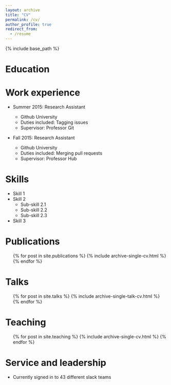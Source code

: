 ```yaml
---
layout: archive
title: "CV"
permalink: /cv/
author_profile: true
redirect_from:
  - /resume
---
```


{% include base_path %}

Education
======
<!-- - <img src="/images/GT_logo.png" alt="Georgia Tech" width="200px">  
  * M.S. in Computer Science, Georgia Institute of Technology, 2022-Present
 - <img src="/images/usc_logo.png" alt="USC" width="200px">  
  * Ph.D in Engineering-Biology, University of Southern California, 2016-2020
- <img src="/images/sharif_logo.png" alt="SUT" height="120" width="120">  
  * M.S. in Enineering, Sharif University of Technology, 2012-2015  -->

Work experience
======
* Summer 2015: Research Assistant
  * Github University
  * Duties included: Tagging issues
  * Supervisor: Professor Git

* Fall 2015: Research Assistant
  * Github University
  * Duties included: Merging pull requests
  * Supervisor: Professor Hub
  
Skills
======
* Skill 1
* Skill 2
  * Sub-skill 2.1
  * Sub-skill 2.2
  * Sub-skill 2.3
* Skill 3

Publications
======
  <ul>{% for post in site.publications %}
    {% include archive-single-cv.html %}
  {% endfor %}</ul>
  
Talks
======
  <ul>{% for post in site.talks %}
    {% include archive-single-talk-cv.html %}
  {% endfor %}</ul>
  
Teaching
======
  <ul>{% for post in site.teaching %}
    {% include archive-single-cv.html %}
  {% endfor %}</ul>
  
Service and leadership
======
* Currently signed in to 43 different slack teams

